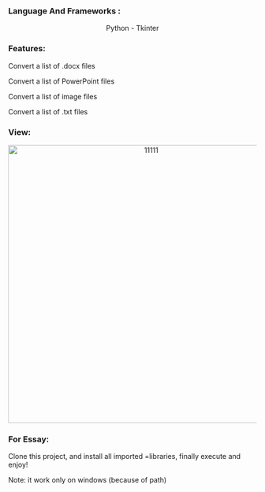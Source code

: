 <h3 align="left">Language And Frameworks :</h3>
<div align="center">
   <p align="center">Python - Tkinter</p>
</div>
<h3 align="left">Features:</h3>
<div>
   <p>Convert a list of .docx files</p>
   <p>Convert a list of PowerPoint files</p>
   <p>Convert a list of image files</p>
   <p>Convert a list of .txt files</p>
</div>
<h3 align="left">View:</h3>
<div align="center">
   <p align="center"><img width="564" alt="11111" src="https://user-images.githubusercontent.com/74218805/186502708-3a19a128-4cd5-4254-a6cb-28f6213d5cea.PNG"></p>
</div>
<h3 align="left">For Essay:</h3>
<div>
   <p >Clone this project, and install all imported =libraries, finally execute and enjoy!</p>
   <p >Note: it work only on windows (because of path)</p>
</div>



